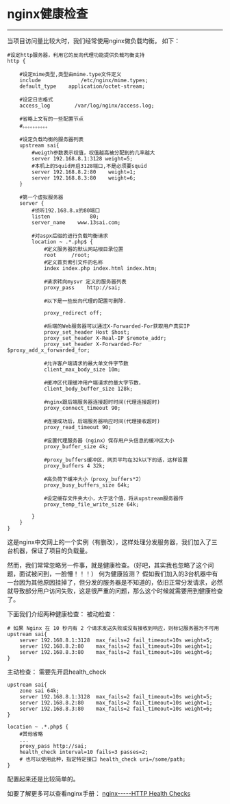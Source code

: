 ﻿# nginx健康检查


----------


当项目访问量比较大时，我们经常使用nginx做负载均衡。
如下：


    #设定http服务器，利用它的反向代理功能提供负载均衡支持
    http {

        #设定mime类型,类型由mime.type文件定义
        include             /etc/nginx/mime.types;
        default_type    application/octet-stream;
    
        #设定日志格式
        access_log        /var/log/nginx/access.log;
    
        #省略上文有的一些配置节点
        #。。。。。。。。。。
    
        #设定负载均衡的服务器列表
        upstream sai{
            #weigth参数表示权值，权值越高被分配到的几率越大
            server 192.168.8.1:3128 weight=5;
            #本机上的Squid开启3128端口,不是必须要squid
            server 192.168.8.2:80    weight=1;
            server 192.168.8.3:80    weight=6;
        }
            
        #第一个虚拟服务器
        server {
            #侦听192.168.8.x的80端口
            listen             80;
            server_name    www.13sai.com;
    
            #对aspx后缀的进行负载均衡请求
            location ~ .*.php$ {
                #定义服务器的默认网站根目录位置
                root     /root; 
                #定义首页索引文件的名称
                index index.php index.html index.htm;
                
                #请求转向mysvr 定义的服务器列表
                proxy_pass    http://sai;
    
                #以下是一些反向代理的配置可删除.
    
                proxy_redirect off;
    
                #后端的Web服务器可以通过X-Forwarded-For获取用户真实IP
                proxy_set_header Host $host;
                proxy_set_header X-Real-IP $remote_addr;
                proxy_set_header X-Forwarded-For $proxy_add_x_forwarded_for;
    
                #允许客户端请求的最大单文件字节数
                client_max_body_size 10m; 
    
                #缓冲区代理缓冲用户端请求的最大字节数，
                client_body_buffer_size 128k;
    
                #nginx跟后端服务器连接超时时间(代理连接超时)
                proxy_connect_timeout 90;
    
                #连接成功后，后端服务器响应时间(代理接收超时)
                proxy_read_timeout 90;
    
                #设置代理服务器（nginx）保存用户头信息的缓冲区大小
                proxy_buffer_size 4k;
    
                #proxy_buffers缓冲区，网页平均在32k以下的话，这样设置
                proxy_buffers 4 32k;
    
                #高负荷下缓冲大小（proxy_buffers*2）
                proxy_busy_buffers_size 64k; 
    
                #设定缓存文件夹大小，大于这个值，将从upstream服务器传
                proxy_temp_file_write_size 64k;    
    
            }
        }
    }


这是nginx中文网上的一个实例（有删改），这样处理分发服务器，我们加入了三台机器，保证了项目的负载量。

然而，我们常常忽略另一件事，就是健康检查。（好吧，其实我也忽略了这个问题，面试被问到，一脸懵！！！）
何为健康监测？
假如我们加入的3台机器中有一台因为其他原因挂掉了，但分发的服务器是不知道的，依旧正常分发请求，必然就导致部分用户访问失败，这是很严重的问题，那么这个时候就需要用到健康检查了。

下面我们介绍两种健康检查：
被动检查：

    # 如果 Nginx 在 10 秒内有 2 个请求发送失败或没有接收到响应，则标记服务器为不可用
    upstream sai{
        server 192.168.8.1:3128  max_fails=2 fail_timeout=10s weight=5;
        server 192.168.8.2:80    max_fails=2 fail_timeout=10s weight=1;
        server 192.168.8.3:80    max_fails=2 fail_timeout=10s weight=6;
    }


主动检查：
需要先开启health_check 

    upstream sai{
        zone sai 64k;
        server 192.168.8.1:3128  max_fails=2 fail_timeout=10s weight=5;
        server 192.168.8.2:80    max_fails=2 fail_timeout=10s weight=1;
        server 192.168.8.3:80    max_fails=2 fail_timeout=10s weight=6;
    }

    location ~ .*.php$ {
        #其他省略
        ...
        proxy_pass http://sai;
        health_check interval=10 fails=3 passes=2;
        # 也可以使用此种，指定特定接口 health_check uri=/some/path;
    }


配置起来还是比较简单的。

如要了解更多可以查看nginx手册：
[nginx-----HTTP Health Checks](https://docs.nginx.com/nginx/admin-guide/load-balancer/http-health-check/)

